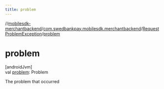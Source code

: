 ```yaml
---
title: problem
---
```

//[mobilesdk-merchantbackend](../../../index.html)/[com.swedbankpay.mobilesdk.merchantbackend](../index.html)/[RequestProblemException](index.html)/[problem](problem.html)



# problem



[androidJvm]\
val [problem](problem.html): Problem



The problem that occurred




